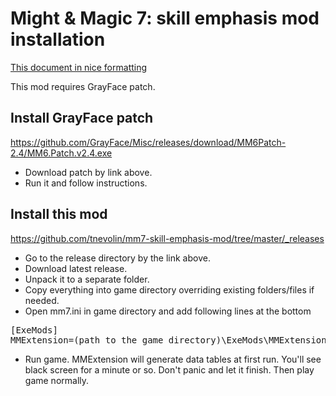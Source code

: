 # Might & Magic 7: skill emphasis mod installation

[This document in nice formatting](https://github.com/tnevolin/mm7-skill-emphasis-mod/blob/master/Installation.md)

This mod requires GrayFace patch.

## Install GrayFace patch

https://github.com/GrayFace/Misc/releases/download/MM6Patch-2.4/MM6.Patch.v2.4.exe

* Download patch by link above.
* Run it and follow instructions.

## Install this mod

https://github.com/tnevolin/mm7-skill-emphasis-mod/tree/master/_releases

* Go to the release directory by the link above.
* Download latest release.
* Unpack it to a separate folder.
* Copy everything into game directory overriding existing folders/files if needed.
* Open mm7.ini in game directory and add following lines at the bottom
<pre>
[ExeMods]
MMExtension=(path to the game directory)\ExeMods\MMExtension.dll
</pre>
* Run game. MMExtension will generate data tables at first run. You'll see black screen for a minute or so. Don't panic and let it finish. Then play game normally.

